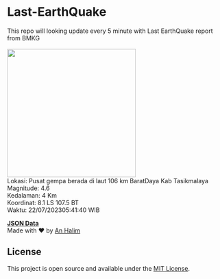 # Last-EarthQuake
This repo will looking update every 5 minute with Last EarthQuake report from BMKG
<br>
<br>
<img src="https://static.bmkg.go.id/20230722054140.mmi.jpg" width="300"/>
<br>
Lokasi: Pusat gempa berada di laut 106 km BaratDaya Kab Tasikmalaya <br>
Magnitude: 4.6 <br>
Kedalaman: 4 Km <br>
Koordinat: 8.1 LS 107.5 BT <br>
Waktu: 22/07/202305:41:40 WIB <br>

<a href="./data/data.json">**JSON Data**</a>
<br>
Made with ❤️ by <a href="https://github.com/an-halim">An Halim</a>
## License

This project is open source and available under the [MIT License](LICENSE).
